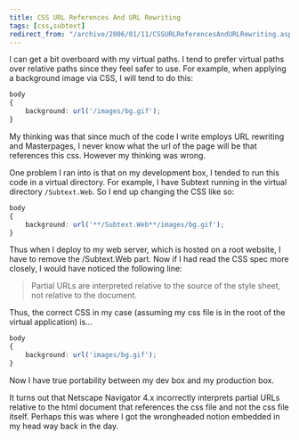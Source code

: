 ```yaml
---
title: CSS URL References And URL Rewriting
tags: [css,subtext]
redirect_from: "/archive/2006/01/11/CSSURLReferencesAndURLRewriting.aspx/"
---
```


I can get a bit overboard with my virtual paths. I tend to prefer
virtual paths over relative paths since they feel safer to use. For
example, when applying a background image via CSS, I will tend to do
this:

```css
body
{
    background: url('/images/bg.gif');
}
```

My thinking was that since much of the code I write employs URL
rewriting and Masterpages, I never know what the url of the page will be
that references this css. However my thinking was wrong.

One problem I ran into is that on my development box, I tended to run
this code in a virtual directory. For example, I have Subtext running in
the virtual directory `/Subtext.Web`. So I end up changing the CSS like
so:

```css
body
{
    background: url('**/Subtext.Web**/images/bg.gif');
}
```

Thus when I deploy to my web server, which is hosted on a root website,
I have to remove the /Subtext.Web part. Now if I had read the CSS spec
more closely, I would have noticed the following line:

> Partial URLs are interpreted relative to the source of the style
> sheet, not relative to the document.

Thus, the correct CSS in my case (assuming my css file is in the root of
the virtual application) is...

```css
body
{
    background: url('images/bg.gif');
}
```

Now I have true portability between my dev box and my production box.

It turns out that Netscape Navigator 4.x incorrectly interprets partial
URLs relative to the html document that references the css file and not
the css file itself. Perhaps this was where I got the wrongheaded notion
embedded in my head way back in the day.

